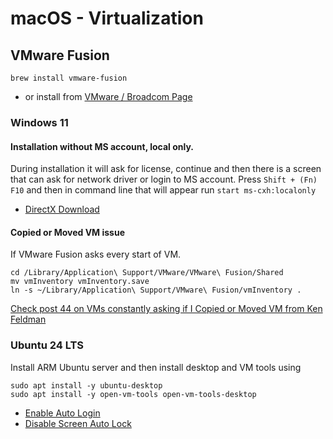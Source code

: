 # macOS - Virtualization

## VMware Fusion

    brew install vmware-fusion

* or install from [VMware / Broadcom Page](https://www.vmware.com/products/desktop-hypervisor/workstation-and-fusion)

### Windows 11

#### Installation without MS account, local only.

During installation it will ask for license, continue and then there is a screen that can ask for network driver or login to MS account. Press `Shift + (Fn) F10` and then in command line that will appear run `start ms-cxh:localonly`

* [DirectX Download](https://www.microsoft.com/en-us/download/details.aspx?id=35)

#### Copied or Moved VM issue

If VMware Fusion asks every start of VM.

    cd /Library/Application\ Support/VMware/VMware\ Fusion/Shared
    mv vmInventory vmInventory.save
    ln -s ~/Library/Application\ Support/VMware\ Fusion/vmInventory .

[Check post 44 on VMs constantly asking if I Copied or Moved VM from Ken Feldman](https://community.broadcom.com/vmware-cloud-foundation/discussion/vms-constantly-asking-if-i-copied-or-moved-vm)

### Ubuntu 24 LTS

Install ARM Ubuntu server and then install desktop and VM tools using

    sudo apt install -y ubuntu-desktop
    sudo apt install -y open-vm-tools open-vm-tools-desktop

* [Enable Auto Login](../Linux/Linux-Common.md#enable-auto-login)
* [Disable Screen Auto Lock](../Linux/Linux-Common.md#disable-auto-lock-screen-autolock-screensaver)
